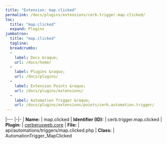 ```yaml
---
title: "Extension: map.clicked"
permalink: /docs/plugins/extensions/cerb.trigger.map.clicked/
toc:
  title: "map.clicked"
  expand: Plugins
jumbotron:
  title: "map.clicked"
  tagline: 
  breadcrumbs:
  -
    label: Docs &raquo;
    url: /docs/home/
  -
    label: Plugins &raquo;
    url: /docs/plugins/
  -
    label: Extension Points &raquo;
    url: /docs/plugins/extensions/
  -
    label: Automation Trigger &raquo;
    url: /docs/plugins/extensions/points/cerb.automation.trigger/
---
```


|---
|-|-
| **Name:** | map.clicked
| **Identifier (ID):** | cerb.trigger.map.clicked
| **Plugin:** | [cerberusweb.core](/docs/plugins/cerberusweb.core/)
| **File:** | api/automations/triggers/map.clicked.php
| **Class:** | AutomationTrigger_MapClicked

